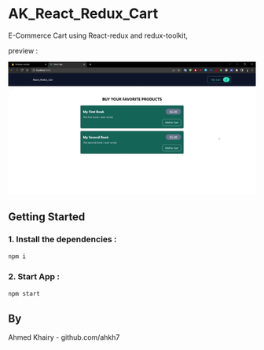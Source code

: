 # AK_React_Redux_Cart

E-Commerce Cart using React-redux and redux-toolkit,

preview :

![preview](src/assets/preview.gif)

## Getting Started

### 1. Install the dependencies :

```sh
npm i
```

### 2. Start App :

```sh
npm start
```

## By

Ahmed Khairy - github.com/ahkh7
